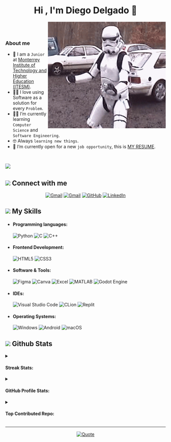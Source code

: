 <h1 align="center">Hi , I'm Diego Delgado 👋</h1>

<picture><img align="right" src="https://github.com/diegodel6/diegodel6/blob/main/dance-storm-trooper.gif?raw=true" width = 370px></picture>

<br><br>
### About me
- :school: I am a `Junior` at [Monterrey Institute of Technology and Higher Education (ITESM)](https://tec.mx/es).
- :technologist: I love using Software as a solution for every `Problem`.
- :student: I’m currently learning `Computer Science` and `Software Engineering`.
- :nerd_face: Always `learning new things`.
- :thinking: I’m currently open for a new `job opportunity`, this is [MY RESUME](https://github.com/diegodel6/diegodel6/blob/23cd44d406077693bb0b3660e5cfbb3300f4f88f/CV.pdf).
<br>

[![](https://visitcount.itsvg.in/api?id=diegodel6&icon=0&color=2)](https://visitcount.itsvg.in)

## <picture><img src="https://github.com/7oSkaaa/7oSkaaa/blob/main/Images/Connect-with-me.gif?raw=true" width="120px"></picture> Connect with me
<p align="center">
	<a href="https://wa.me/523221935914"><img img src="https://img.shields.io/badge/WhatsApp-25D366?style=for-the-badge&logo=whatsapp&logoColor=white" alt="Gmail"/></a>
	<a href="mailto:diegodelgadog1@gmail.com"><img img src="https://img.shields.io/badge/Gmail-D14836?style=for-the-badge&logo=gmail&logoColor=white" alt="Gmail"/></a>
	<a href="https://github.com/diegodel6"><img src="https://img.shields.io/badge/github-%23121011.svg?style=for-the-badge&logo=github&logoColor=white" alt="GitHub"/></a>
	<a href="www.linkedin.com/in/diego-delgado-753bab233"><img src="https://img.shields.io/badge/linkedin-%230077B5.svg?style=for-the-badge&logo=linkedin&logoColor=white" alt="LinkedIn"/></a>
</p>

## <picture><img src = "https://github.com/7oSkaaa/7oSkaaa/blob/main/Images/about_me.gif?raw=true" width = 30px></picture> My Skills
- #### Programming languages:
	![Python](https://img.shields.io/badge/python-3670A0?style=for-the-badge&logo=python&logoColor=ffdd54)
	![C](https://img.shields.io/badge/c-%2300599C.svg?style=for-the-badge&logo=c&logoColor=white)
	![C++](https://img.shields.io/badge/c++-%2300599C.svg?style=for-the-badge&logo=c%2B%2B&logoColor=white)
  
- #### Frontend Development:
	![HTML5](https://img.shields.io/badge/html5-%23E34F26.svg?style=for-the-badge&logo=html5&logoColor=white)
	![CSS3](https://img.shields.io/badge/css3-%231572B6.svg?style=for-the-badge&logo=css3&logoColor=white)
  
- #### Software & Tools: 
	![Figma](https://img.shields.io/badge/figma-%23F24E1E.svg?style=for-the-badge&logo=figma&logoColor=white)
	![Canva](https://img.shields.io/badge/Canva-%2300C4CC.svg?style=for-the-badge&logo=Canva&logoColor=white)
	![Excel](https://custom-icon-badges.demolab.com/badge/Excel-217346?style=for-the-badge&logo=microsoft-excel&logoColor=white)
	![MATLAB](https://custom-icon-badges.demolab.com/badge/MATLAB-0076A8?style=for-the-badge&logo=mathworks&logoColor=white)
	![Godot Engine](https://img.shields.io/badge/GODOT-%23FFFFFF.svg?style=for-the-badge&logo=godot-engine)
  
- #### IDEs:
	![Visual Studio Code](https://img.shields.io/badge/Visual%20Studio%20Code-0078d7.svg?style=for-the-badge&logo=visual-studio-code&logoColor=white)
	![CLion](https://img.shields.io/badge/CLion-black?style=for-the-badge&logo=clion&logoColor=white)
	![Replit](https://img.shields.io/badge/Replit-DD1200?style=for-the-badge&logo=Replit&logoColor=white)
  
- #### Operating Systems:
	![Windows](https://img.shields.io/badge/Windows-0078D6?style=for-the-badge&logo=windows&logoColor=white)
	![Android](https://img.shields.io/badge/Android-3DDC84?style=for-the-badge&logo=android&logoColor=white)
	![macOS](https://img.shields.io/badge/mac%20os-000000?style=for-the-badge&logo=macos&logoColor=F0F0F0)

## <picture><img src = "https://github.com/7oSkaaa/7oSkaaa/blob/main/Images/Statistics.gif?raw=true" width = 40px> </picture> Github Stats
<details>
<summary><h4>Streak Stats:</h4></summary>

![](https://github-readme-streak-stats.herokuapp.com/?user=diegodel6&theme=vision-friendly-dark&hide_border=false)

</details>

<details>
<summary><h4>GitHub Profile Stats:</h4></summary>

![GitHub Stats](https://github-readme-stats.vercel.app/api?username=diegodel6&theme=vision-friendly-dark&hide_border=false&include_all_commits=true&count_private=true)  ![Top Languages](https://github-readme-stats.vercel.app/api/top-langs/?username=diegodel6&theme=vision-friendly-dark&hide_border=false&include_all_commits=true&count_private=true&layout=compact)

</details>

<details>
<summary><h4>Top Contributed Repo:</h4></summary>

![](https://github-contributor-stats.vercel.app/api?username=diegodel6&limit=5&theme=vision-friendly-dark&combine_all_yearly_contributions=true)

</details>

----

<p align = "center">
	<a href="https://github.com/piyushsuthar/github-readme-quotes"> <img alt = "Quote" src="https://quotes-github-readme.vercel.app/api?type=horizontal&theme=tokyonight&animation=grow_out_in&quoteCategory=programming">
</p>
